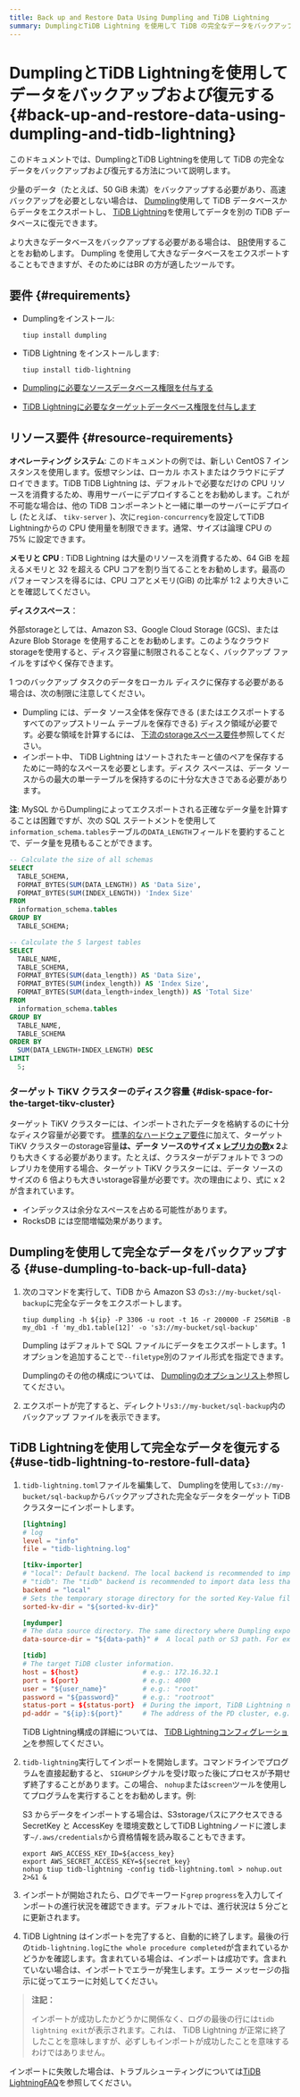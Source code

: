```yaml
---
title: Back up and Restore Data Using Dumpling and TiDB Lightning
summary: DumplingとTiDB Lightning を使用して TiDB の完全なデータをバックアップおよび復元する方法を学びます。
---
```


# DumplingとTiDB Lightningを使用してデータをバックアップおよび復元する {#back-up-and-restore-data-using-dumpling-and-tidb-lightning}

このドキュメントでは、DumplingとTiDB Lightningを使用して TiDB の完全なデータをバックアップおよび復元する方法について説明します。

少量のデータ（たとえば、50 GiB 未満）をバックアップする必要があり、高速バックアップを必要としない場合は、 [Dumpling](/dumpling-overview.md)使用して TiDB データベースからデータをエクスポートし、 [TiDB Lightning](/tidb-lightning/tidb-lightning-overview.md)を使用してデータを別の TiDB データベースに復元できます。

より大きなデータベースをバックアップする必要がある場合は、 [BR](/br/backup-and-restore-overview.md)使用することをお勧めします。 Dumpling を使用して大きなデータベースをエクスポートすることもできますが、そのためにはBR の方が適したツールです。

## 要件 {#requirements}

-   Dumplingをインストール:

    ```shell
    tiup install dumpling
    ```

-   TiDB Lightning をインストールします:

    ```shell
    tiup install tidb-lightning
    ```

-   [Dumplingに必要なソースデータベース権限を付与する](/dumpling-overview.md#export-data-from-tidb-or-mysql)

-   [TiDB Lightningに必要なターゲットデータベース権限を付与します](/tidb-lightning/tidb-lightning-requirements.md#privileges-of-the-target-database)

## リソース要件 {#resource-requirements}

**オペレーティング システム**: このドキュメントの例では、新しい CentOS 7 インスタンスを使用します。仮想マシンは、ローカル ホストまたはクラウドにデプロイできます。TiDB TiDB Lightning は、デフォルトで必要なだけの CPU リソースを消費するため、専用サーバーにデプロイすることをお勧めします。これが不可能な場合は、他の TiDB コンポーネントと一緒に単一のサーバーにデプロイし (たとえば、 `tikv-server` )、次に`region-concurrency`を設定してTiDB Lightningからの CPU 使用量を制限できます。通常、サイズは論理 CPU の 75% に設定できます。

**メモリと CPU** : TiDB Lightning は大量のリソースを消費するため、64 GiB を超えるメモリと 32 を超える CPU コアを割り当てることをお勧めします。最高のパフォーマンスを得るには、CPU コアとメモリ(GiB) の比率が 1:2 より大きいことを確認してください。

**ディスクスペース**：

外部storageとしては、Amazon S3、Google Cloud Storage (GCS)、または Azure Blob Storage を使用することをお勧めします。このようなクラウドstorageを使用すると、ディスク容量に制限されることなく、バックアップ ファイルをすばやく保存できます。

1 つのバックアップ タスクのデータをローカル ディスクに保存する必要がある場合は、次の制限に注意してください。

-   Dumpling には、データ ソース全体を保存できる (またはエクスポートするすべてのアップストリーム テーブルを保存できる) ディスク領域が必要です。必要な領域を計算するには、 [下流のstorageスペース要件](/tidb-lightning/tidb-lightning-requirements.md#storage-space-of-the-target-database)参照してください。
-   インポート中、 TiDB Lightning はソートされたキーと値のペアを保存するために一時的なスペースを必要とします。ディスク スペースは、データ ソースからの最大の単一テーブルを保持するのに十分な大きさである必要があります。

**注**: MySQL からDumplingによってエクスポートされる正確なデータ量を計算することは困難ですが、次の SQL ステートメントを使用して`information_schema.tables`テーブルの`DATA_LENGTH`フィールドを要約することで、データ量を見積もることができます。

```sql
-- Calculate the size of all schemas
SELECT
  TABLE_SCHEMA,
  FORMAT_BYTES(SUM(DATA_LENGTH)) AS 'Data Size',
  FORMAT_BYTES(SUM(INDEX_LENGTH)) 'Index Size'
FROM
  information_schema.tables
GROUP BY
  TABLE_SCHEMA;

-- Calculate the 5 largest tables
SELECT 
  TABLE_NAME,
  TABLE_SCHEMA,
  FORMAT_BYTES(SUM(data_length)) AS 'Data Size',
  FORMAT_BYTES(SUM(index_length)) AS 'Index Size',
  FORMAT_BYTES(SUM(data_length+index_length)) AS 'Total Size'
FROM
  information_schema.tables
GROUP BY
  TABLE_NAME,
  TABLE_SCHEMA
ORDER BY
  SUM(DATA_LENGTH+INDEX_LENGTH) DESC
LIMIT
  5;
```

### ターゲット TiKV クラスターのディスク容量 {#disk-space-for-the-target-tikv-cluster}

ターゲット TiKV クラスターには、インポートされたデータを格納するのに十分なディスク容量が必要です。 [標準的なハードウェア要件](/hardware-and-software-requirements.md)に加えて、ターゲット TiKV クラスターのstorage容量**は、データ ソースのサイズ x <a href="/faq/manage-cluster-faq.md#is-the-number-of-replicas-in-each-region-configurable-if-yes-how-to-configure-it">レプリカの数</a>x 2**よりも大きくする必要があります。たとえば、クラスターがデフォルトで 3 つのレプリカを使用する場合、ターゲット TiKV クラスターには、データ ソースのサイズの 6 倍よりも大きいstorage容量が必要です。次の理由により、式に x 2 が含まれています。

-   インデックスは余分なスペースを占める可能性があります。
-   RocksDB には空間増幅効果があります。

## Dumplingを使用して完全なデータをバックアップする {#use-dumpling-to-back-up-full-data}

1.  次のコマンドを実行して、TiDB から Amazon S3 の`s3://my-bucket/sql-backup`に完全なデータをエクスポートします。

    ```shell
    tiup dumpling -h ${ip} -P 3306 -u root -t 16 -r 200000 -F 256MiB -B my_db1 -f 'my_db1.table[12]' -o 's3://my-bucket/sql-backup'
    ```

    Dumpling はデフォルトで SQL ファイルにデータをエクスポートします。1 オプションを追加することで`--filetype`別のファイル形式を指定できます。

    Dumplingのその他の構成については、 [Dumplingのオプションリスト](/dumpling-overview.md#option-list-of-dumpling)参照してください。

2.  エクスポートが完了すると、ディレクトリ`s3://my-bucket/sql-backup`内のバックアップ ファイルを表示できます。

## TiDB Lightningを使用して完全なデータを復元する {#use-tidb-lightning-to-restore-full-data}

1.  `tidb-lightning.toml`ファイルを編集して、 Dumplingを使用して`s3://my-bucket/sql-backup`からバックアップされた完全なデータをターゲット TiDB クラスターにインポートします。

    ```toml
    [lightning]
    # log
    level = "info"
    file = "tidb-lightning.log"

    [tikv-importer]
    # "local": Default backend. The local backend is recommended to import large volumes of data (1 TiB or more). During the import, the target TiDB cluster cannot provide any service.
    # "tidb": The "tidb" backend is recommended to import data less than 1 TiB. During the import, the target TiDB cluster can provide service normally. For more information on the backends, refer to https://docs.pingcap.com/tidb/stable/tidb-lightning-backends.
    backend = "local"
    # Sets the temporary storage directory for the sorted Key-Value files. The directory must be empty, and the storage space must be greater than the size of the dataset to be imported. For better import performance, it is recommended to use a directory different from `data-source-dir` and use flash storage, which can use I/O exclusively.
    sorted-kv-dir = "${sorted-kv-dir}"

    [mydumper]
    # The data source directory. The same directory where Dumpling exports data in "Use Dumpling to back up full data".
    data-source-dir = "${data-path}" #  A local path or S3 path. For example, 's3://my-bucket/sql-backup'

    [tidb]
    # The target TiDB cluster information.
    host = ${host}                # e.g.: 172.16.32.1
    port = ${port}                # e.g.: 4000
    user = "${user_name}"         # e.g.: "root"
    password = "${password}"      # e.g.: "rootroot"
    status-port = ${status-port}  # During the import, TiDB Lightning needs to obtain the table schema information from the TiDB status port. e.g.: 10080
    pd-addr = "${ip}:${port}"     # The address of the PD cluster, e.g.: 172.16.31.3:2379. TiDB Lightning obtains some information from PD. When backend = "local", you must specify status-port and pd-addr correctly. Otherwise, the import will be abnormal.
    ```

    TiDB Lightning構成の詳細については、 [TiDB Lightningコンフィグレーション](/tidb-lightning/tidb-lightning-configuration.md)を参照してください。

2.  `tidb-lightning`実行してインポートを開始します。コマンドラインでプログラムを直接起動すると、 `SIGHUP`シグナルを受け取った後にプロセスが予期せず終了することがあります。この場合、 `nohup`または`screen`ツールを使用してプログラムを実行することをお勧めします。例:

    S3 からデータをインポートする場合は、S3storageパスにアクセスできる SecretKey と AccessKey を環境変数としてTiDB Lightningノードに渡します`~/.aws/credentials`から資格情報を読み取ることもできます。

    ```shell
    export AWS_ACCESS_KEY_ID=${access_key}
    export AWS_SECRET_ACCESS_KEY=${secret_key}
    nohup tiup tidb-lightning -config tidb-lightning.toml > nohup.out 2>&1 &
    ```

3.  インポートが開始されたら、ログでキーワード`grep` `progress`を入力してインポートの進行状況を確認できます。デフォルトでは、進行状況は 5 分ごとに更新されます。

4.  TiDB Lightning はインポートを完了すると、自動的に終了します。最後の行の`tidb-lightning.log`に`the whole procedure completed`が含まれているかどうかを確認します。含まれている場合は、インポートは成功です。含まれていない場合は、インポートでエラーが発生します。エラー メッセージの指示に従ってエラーに対処してください。

> **注記：**
>
> インポートが成功したかどうかに関係なく、ログの最後の行には`tidb lightning exit`が表示されます。これは、 TiDB Lightning が正常に終了したことを意味しますが、必ずしもインポートが成功したことを意味するわけではありません。

インポートに失敗した場合は、トラブルシューティングについては[TiDB LightningFAQ](/tidb-lightning/tidb-lightning-faq.md)を参照してください。
